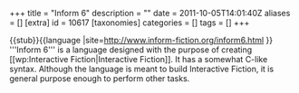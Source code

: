 +++
title = "Inform 6"
description = ""
date = 2011-10-05T14:01:40Z
aliases = []
[extra]
id = 10617
[taxonomies]
categories = []
tags = []
+++

{{stub}}{{language
|site=http://www.inform-fiction.org/inform6.html
}}
'''Inform 6''' is a language designed with the purpose of creating [[wp:Interactive Fiction|Interactive Fiction]].  It has a somewhat C-like syntax.  Although the language is meant to build Interactive Fiction, it is general purpose enough to perform other tasks.

